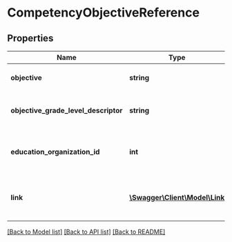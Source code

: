 # CompetencyObjectiveReference

## Properties
Name | Type | Description | Notes
------------ | ------------- | ------------- | -------------
**objective** | **string** | The designated title of the learning objective. | [optional] 
**objective_grade_level_descriptor** | **string** | The grade level for which the competency objective is targeted, | [optional] 
**education_organization_id** | **int** | The education organization that defined the competency objective | [optional] 
**link** | [**\Swagger\Client\Model\Link**](Link.md) | Represents a hyperlink to the related competencyObjective resource. | [optional] 

[[Back to Model list]](../README.md#documentation-for-models) [[Back to API list]](../README.md#documentation-for-api-endpoints) [[Back to README]](../README.md)


